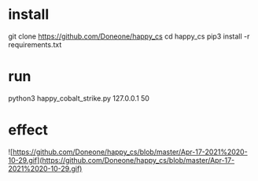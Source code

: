 # install

git clone https://github.com/Doneone/happy_cs
cd happy_cs
pip3 install -r requirements.txt

# run 
python3 happy_cobalt_strike.py 127.0.0.1 50

# effect
![https://github.com/Doneone/happy_cs/blob/master/Apr-17-2021%2020-10-29.gif](https://github.com/Doneone/happy_cs/blob/master/Apr-17-2021%2020-10-29.gif)
